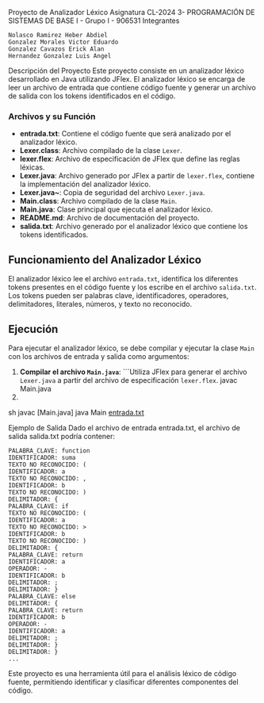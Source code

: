 Proyecto de Analizador Léxico
Asignatura
CL-2024 3- PROGRAMACIÓN DE SISTEMAS DE BASE I - Grupo I - 906531
Integrantes

	Nolasco Ramirez Heber Abdiel
	Gonzalez Morales Victor Eduardo
	Gonzalez Cavazos Erick Alan
	Hernandez Gonzalez Luis Angel


Descripción del Proyecto
Este proyecto consiste en un analizador léxico desarrollado en Java utilizando JFlex. El analizador léxico se encarga de leer un archivo de entrada que contiene código fuente y generar un archivo de salida con los tokens identificados en el código.



### Archivos y su Función
- **entrada.txt**: Contiene el código fuente que será analizado por el analizador léxico.
- **Lexer.class**: Archivo compilado de la clase `Lexer`.
- **lexer.flex**: Archivo de especificación de JFlex que define las reglas léxicas.
- **Lexer.java**: Archivo generado por JFlex a partir de `lexer.flex`, contiene la implementación del analizador léxico.
- **Lexer.java~**: Copia de seguridad del archivo `Lexer.java`.
- **Main.class**: Archivo compilado de la clase `Main`.
- **Main.java**: Clase principal que ejecuta el analizador léxico.
- **README.md**: Archivo de documentación del proyecto.
- **salida.txt**: Archivo generado por el analizador léxico que contiene los tokens identificados.

## Funcionamiento del Analizador Léxico
El analizador léxico lee el archivo `entrada.txt`, identifica los diferentes tokens presentes en el código fuente y los escribe en el archivo `salida.txt`. Los tokens pueden ser palabras clave, identificadores, operadores, delimitadores, literales, números, y texto no reconocido.

## Ejecución
Para ejecutar el analizador léxico, se debe compilar y ejecutar la clase `Main` con los archivos de entrada y salida como argumentos:

1. **Compilar el archivo `Main.java`**:
   ```Utiliza JFlex para generar el archivo `Lexer.java` a partir del archivo de especificación `lexer.flex`.
	javac Main.java
3. 

sh
javac [Main.java]
java Main [entrada.txt](http://_vscodecontentref_/10)


Ejemplo de Salida
Dado el archivo de entrada entrada.txt, el archivo de salida salida.txt podría contener:

	PALABRA_CLAVE: function
	IDENTIFICADOR: suma
	TEXTO NO RECONOCIDO: (
	IDENTIFICADOR: a
	TEXTO NO RECONOCIDO: ,
	IDENTIFICADOR: b
	TEXTO NO RECONOCIDO: )
	DELIMITADOR: {
	PALABRA_CLAVE: if
	TEXTO NO RECONOCIDO: (
	IDENTIFICADOR: a
	TEXTO NO RECONOCIDO: >
	IDENTIFICADOR: b
	TEXTO NO RECONOCIDO: )
	DELIMITADOR: {
	PALABRA_CLAVE: return
	IDENTIFICADOR: a
	OPERADOR: -
	IDENTIFICADOR: b
	DELIMITADOR: ;
	DELIMITADOR: }
	PALABRA_CLAVE: else
	DELIMITADOR: {
	PALABRA_CLAVE: return
	IDENTIFICADOR: b
	OPERADOR: -
	IDENTIFICADOR: a
	DELIMITADOR: ;
	DELIMITADOR: }
	DELIMITADOR: }
	...

Este proyecto es una herramienta útil para el análisis léxico de código fuente, permitiendo identificar y clasificar diferentes componentes del código.


